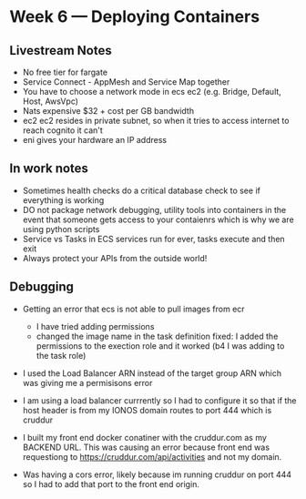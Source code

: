 # Week 6 — Deploying Containers

## Livestream Notes

- No free tier for fargate
- Service Connect - AppMesh and Service Map together
- You have to choose a network mode in ecs ec2 (e.g. Bridge, Default, Host, AwsVpc)
- Nats expensive $32 + cost per GB bandwidth
- ec2 ec2 resides in private subnet, so when it tries to access internet to reach cognito it can't
- eni gives your hardware an IP address

## In work notes

- Sometimes health checks do a critical database check to see if everything is working
- DO not package network debugging, utility tools into containers in the event that someone gets access to your contaienrs
 which is why we are using python scripts
- Service vs Tasks in ECS services run for ever, tasks execute and then exit
- Always protect your APIs from the outside world!


## Debugging

- Getting an error that ecs is not able to pull images from ecr
    - I have tried adding permissions
    - changed the image name in the task definition
fixed: I added the permissions to the exection role and it worked (b4 I was adding to the task role)

- I used the Load Balancer ARN instead of the target group ARN which was giving me a permisisons error

- I am using a load balancer currrently so I had to configure it so that if the host header is from my IONOS domain routes to port 444 which is cruddur

- I built my front end docker conatiner with the cruddur.com as my BACKEND URL.  This was causing an error because front end was requestiong to https://cruddur.com/api/activities and not my domain.  

- Was having a cors error, likely because im running cruddur on port 444 so I had to add that port to the front end origin.  